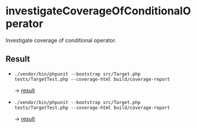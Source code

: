 # investigateCoverageOfConditionalOperator
Investigate coverage of conditional operator.

## Result
*
  ```
  ./vendor/bin/phpunit --bootstrap src/Target.php tests/TargetTest.php --coverage-html build/coverage-report
  ```  
  -> [result](build/coverage-report/)
* 
  ```
  ./vendor/bin/phpunit --bootstrap src/Target.php tests/TargetTest.php --coverage-html build/coverage-report
  ```  
  -> [result](build/coverage-report-phpdbg/)
